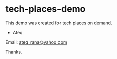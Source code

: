 tech-places-demo
================

This demo was created for tech places on demand.

- Ateq

Email: ateq_rana@yahoo.com

Thanks.



